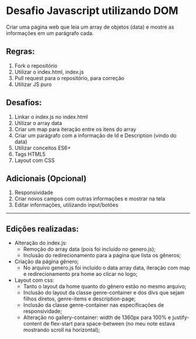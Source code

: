 # Desafio Javascript utilizando DOM

Criar uma página web que leia um array de objetos (data) e mostre as informações em um parágrafo cada. 

## Regras:

1. Fork o repositório
2. Utilizar o index.html, index.js
3. Pull request para o repositório, para correção
4. Utilizar JS puro

## Desafios:

1. Linkar o index.js no index.html
2. Utilizar o array data
3. Criar um map para iteração entre os itens do array
4. Criar um parágrafo com a informação de Id e Description (vindo do data)
5. Utilizar conceitos ES6+
6. Tags HTML5
7. Layout com CSS

## Adicionais (Opcional)

1. Responsividade
2. Criar novos campos com outras informações e mostrar na tela
3. Editar informações, utilizando input/botões

*****************************************************************

## Edições realizadas:
  * Alteração do index.js:
      - Remoção do array data (pois foi incluído no genero.js);
      - Inclusão do redirecionamento para a página que lista os gêneros;
  * Criação da página gênero;
      - No arquivo genero.js foi incluído o data array data, iteração com map e redirecionamento pra home ao clicar no logo;
  * Layout com css:
      - Tanto o layout da home quanto do gênero estão no mesmo arquivo;
      - Inclusão do layout da classe genre-container e dos divs que sejam filhos diretos, genre-items e description-page;
      - Inclusão da classe genre-container nas especificações de responsividade;
      - Alteração no gallery-container: width de 1360px para 100% e justify-content de flex-start para space-between (no meu note estava mostrando scroll na horizontal);
